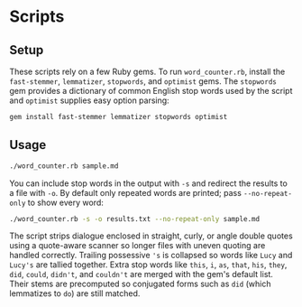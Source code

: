 # Scripts

## Setup

These scripts rely on a few Ruby gems. To run `word_counter.rb`, install the
`fast-stemmer`, `lemmatizer`, `stopwords`, and `optimist` gems. The
`stopwords` gem provides a dictionary of common English stop words used by the
script and `optimist` supplies easy option parsing:

```bash
gem install fast-stemmer lemmatizer stopwords optimist
```

## Usage

```bash
./word_counter.rb sample.md
```

You can include stop words in the output with `-s` and redirect the results to
a file with `-o`. By default only repeated words are printed; pass
`--no-repeat-only` to show every word:

```bash
./word_counter.rb -s -o results.txt --no-repeat-only sample.md
```

 The script strips dialogue enclosed in straight, curly, or angle double quotes
using a quote-aware scanner so longer files with uneven quoting are handled
 correctly.
Trailing possessive `'s` is collapsed so words like `Lucy` and `Lucy's` are
tallied together. Extra stop words like `this`, `i`, `as`, `that`, `his`,
`they`, `did`, `could`, `didn't`, and `couldn't` are merged with the gem's
default list. Their stems are precomputed so conjugated forms such as `did`
(which lemmatizes to `do`) are still matched.
